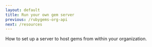 ```yaml
---
layout: default
title: Run your own gem server
previous: /rubygems-org-api
next: /resources
---
```


How to set up a server to host gems from within your organization.
